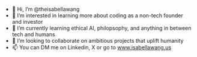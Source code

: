 - 👋 Hi, I’m @theisabellawang
- 👀 I’m interested in learning more about coding as a non-tech founder and investor
- 🌱 I’m currently learning ethical AI, philopsophy, and anything in between tech and humans
- 💞️ I’m looking to collaborate on ambitious projects that uplift humanity 
- 📫 You can DM me on Linkedin, X or go to www.isabellawang.us

<!---
theisabellawang/theisabellawang is a ✨ special ✨ repository because its `README.md` (this file) appears on your GitHub profile.
You can click the Preview link to take a look at your changes.
--->
